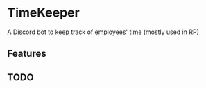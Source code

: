 # TimeKeeper

A Discord bot to keep track of employees' time (mostly used in RP)

## Features

## TODO

